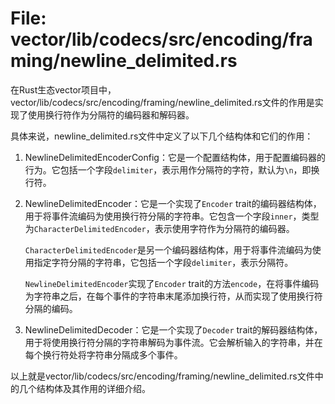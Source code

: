 # File: vector/lib/codecs/src/encoding/framing/newline_delimited.rs

在Rust生态vector项目中，vector/lib/codecs/src/encoding/framing/newline_delimited.rs文件的作用是实现了使用换行符作为分隔符的编码器和解码器。

具体来说，newline_delimited.rs文件中定义了以下几个结构体和它们的作用：

1. NewlineDelimitedEncoderConfig：它是一个配置结构体，用于配置编码器的行为。它包括一个字段`delimiter`，表示用作分隔符的字符，默认为`\n`，即换行符。

2. NewlineDelimitedEncoder：它是一个实现了`Encoder` trait的编码器结构体，用于将事件流编码为使用换行符分隔的字符串。它包含一个字段`inner`，类型为`CharacterDelimitedEncoder`，表示使用字符作为分隔符的编码器。

   `CharacterDelimitedEncoder`是另一个编码器结构体，用于将事件流编码为使用指定字符分隔的字符串，它包括一个字段`delimiter`，表示分隔符。

   `NewlineDelimitedEncoder`实现了`Encoder` trait的方法`encode`，在将事件编码为字符串之后，在每个事件的字符串末尾添加换行符，从而实现了使用换行符分隔的编码。

3. NewlineDelimitedDecoder：它是一个实现了`Decoder` trait的解码器结构体，用于将使用换行符分隔的字符串解码为事件流。它会解析输入的字符串，并在每个换行符处将字符串分隔成多个事件。

以上就是vector/lib/codecs/src/encoding/framing/newline_delimited.rs文件中的几个结构体及其作用的详细介绍。

